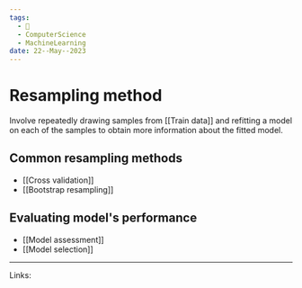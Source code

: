 ```yaml
---
tags:
  - 🌱
  - ComputerScience
  - MachineLearning
date: 22--May--2023
---
```


# Resampling method

Involve repeatedly drawing samples from [[Train data]] and refitting a model on each of the samples to obtain more information about the fitted model.
## Common resampling methods
- [[Cross validation]]
- [[Bootstrap resampling]]
## Evaluating model's performance
- [[Model assessment]]
- [[Model selection]]

---
Links: 